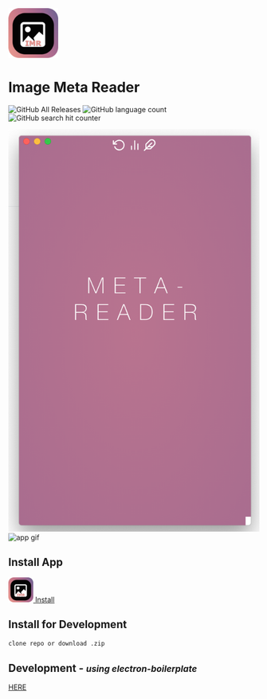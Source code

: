 <img src="/video/eimr.png" width="100" alt="app logo">   

# Image Meta Reader  
![GitHub All Releases](https://img.shields.io/github/downloads/SimHub/electron-image-meta-reader/total?style=for-the-badge)
![GitHub language count](https://img.shields.io/github/languages/count/SimHub/electron-image-meta-reader?style=for-the-badge)
![GitHub search hit counter](https://img.shields.io/github/search/SimHub/electron-image-meta-reader/goto?style=for-the-badge)  

<img src="/video/logo.png" alt="logo png"> <img src="/video/eimr.gif" alt="app gif">

## Install App  

<a href="https://github.com/SimHub/electron-image-meta-reader/releases/tag/8.0.1"><img src="/video/eimr.png" width="50" alt="app logo"> Install</a>   

## Install for Development

    clone repo or download .zip

## Development - <small><i>using electron-boilerplate</i></small>

  [HERE](https://github.com/szwacz/electron-boilerplate)
